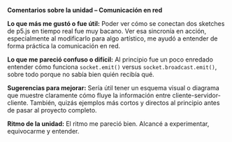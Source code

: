 **Comentarios sobre la unidad – Comunicación en red**

**Lo que más me gustó o fue útil:**
Poder ver cómo se conectan dos sketches de p5.js en tiempo real fue muy bacano. Ver esa sincronía en acción, especialmente al modificarlo para algo artístico, me ayudó a entender de forma práctica la comunicación en red.

**Lo que me pareció confuso o difícil:**
Al principio fue un poco enredado entender cómo funciona `socket.emit()` versus `socket.broadcast.emit()`, sobre todo porque no sabía bien quién recibía qué.

**Sugerencias para mejorar:**
Sería útil tener un esquema visual o diagrama que muestre claramente cómo fluye la información entre cliente-servidor-cliente. También, quizás ejemplos más cortos y directos al principio antes de pasar al proyecto completo.

**Ritmo de la unidad:**
El ritmo me pareció bien. Alcancé a experimentar, equivocarme y entender.

